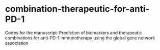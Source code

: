 # combination-therapeutic-for-anti-PD-1
Codes for the manuscript: Prediction of biomarkers and therapeutic combinations for anti-PD-1 immunotherapy using the global gene network association
